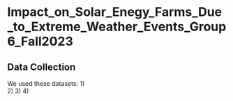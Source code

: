 # Impact_on_Solar_Enegy_Farms_Due_to_Extreme_Weather_Events_Group6_Fall2023

## Data Collection
We used these datasets:
1)  
2) 
3) 
4) 
